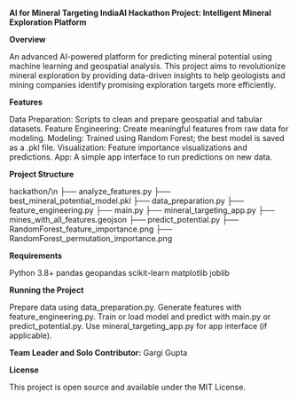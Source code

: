 **AI for Mineral Targeting 
IndiaAI Hackathon Project: Intelligent Mineral Exploration Platform**

**Overview**

An advanced AI-powered platform for predicting mineral potential using machine learning and geospatial analysis. This project aims to revolutionize mineral exploration by providing data-driven insights to help geologists and mining companies identify promising exploration targets more efficiently.

**Features**

Data Preparation: Scripts to clean and prepare geospatial and tabular datasets.
Feature Engineering: Create meaningful features from raw data for modeling.
Modeling: Trained using Random Forest; the best model is saved as a .pkl file.
Visualization: Feature importance visualizations and predictions.
App: A simple app interface to run predictions on new data.

**Project Structure**

hackathon/\n
├── analyze_features.py
├── best_mineral_potential_model.pkl
├── data_preparation.py
├── feature_engineering.py
├── main.py
├── mineral_targeting_app.py
├── mines_with_all_features.geojson
├── predict_potential.py
├── RandomForest_feature_importance.png
├── RandomForest_permutation_importance.png

**Requirements**

Python 3.8+
pandas
geopandas
scikit-learn
matplotlib
joblib


**Running the Project**

Prepare data using data_preparation.py.
Generate features with feature_engineering.py.
Train or load model and predict with main.py or predict_potential.py.
Use mineral_targeting_app.py for app interface (if applicable).

**Team Leader and Solo Contributor:** Gargi Gupta

**License**

This project is open source and available under the MIT License.
